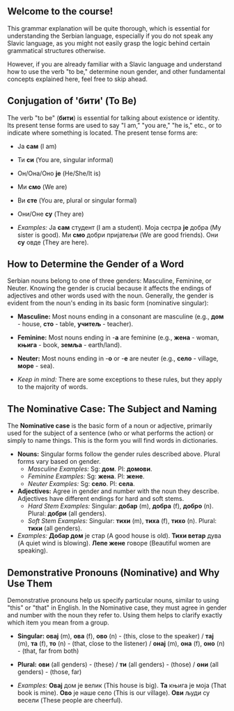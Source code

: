 ## Welcome to the course!

This grammar explanation will be quite thorough, which is essential for understanding the Serbian language, especially if you do not speak any Slavic language, as you might not easily grasp the logic behind certain grammatical structures otherwise.

However, if you are already familiar with a Slavic language and understand how to use the verb "to be," determine noun gender, and other fundamental concepts explained here, feel free to skip ahead.

## Conjugation of 'бити' (To Be)

The verb "to be" (**бити**) is essential for talking about existence or identity. Its present tense forms are used to say "I am," "you are," "he is," etc., or to indicate where something is located. The present tense forms are:

* Ја **сам** (I am)
* Ти **си** (You are, singular informal)
* Он/Она/Оно **је** (He/She/It is)
* Ми **смо** (We are)
* Ви **сте** (You are, plural or singular formal)
* Они/Оне **су** (They are)

* *Examples:* Ја **сам** студент (I am a student). Моја сестра **је** добра (My sister is good). Ми **смо** добри пријатељи (We are good friends). Они **су** овде (They are here).

## How to Determine the Gender of a Word

Serbian nouns belong to one of three genders: Masculine, Feminine, or Neuter. Knowing the gender is crucial because it affects the endings of adjectives and other words used with the noun. Generally, the gender is evident from the noun's ending in its basic form (nominative singular):

* **Masculine:** Most nouns ending in a consonant are masculine (e.g., **дом** - house, **сто** - table, **учитељ** - teacher).
* **Feminine:** Most nouns ending in -**а** are feminine (e.g., **жена** - woman, **књига** - book, **земља** - earth/land).
* **Neuter:** Most nouns ending in -**о** or -**е** are neuter (e.g., **село** - village, **море** - sea).

* *Keep in mind:* There are some exceptions to these rules, but they apply to the majority of words.

## The Nominative Case: The Subject and Naming

The **Nominative case** is the basic form of a noun or adjective, primarily used for the subject of a sentence (who or what performs the action) or simply to name things. This is the form you will find words in dictionaries.

* **Nouns:** Singular forms follow the gender rules described above. Plural forms vary based on gender.
    * *Masculine Examples:* Sg: **дом**. Pl: **домови**.
    * *Feminine Examples:* Sg: **жена**. Pl: **жене**.
    * *Neuter Examples:* Sg: **село**. Pl: **села**.
* **Adjectives:** Agree in gender and number with the noun they describe. Adjectives have different endings for hard and soft stems.
    * *Hard Stem Examples:* Singular: **добар** (m), **добра** (f), **добро** (n). Plural: **добри** (all genders).
    * *Soft Stem Examples:* Singular: **тихи** (m), **тиха** (f), **тихо** (n). Plural: **тихи** (all genders).
* *Examples:* **Добар дом** је стар (A good house is old). **Тихи ветар** дува (A quiet wind is blowing). **Лепе жене** говоре (Beautiful women are speaking).

## Demonstrative Pronouns (Nominative) and Why Use Them

Demonstrative pronouns help us specify particular nouns, similar to using "this" or "that" in English. In the Nominative case, they must agree in gender and number with the noun they refer to. Using them helps to clarify exactly which item you mean from a group.

* **Singular:** **овај** (m), **ова** (f), **ово** (n) - (this, close to the speaker) / **тај** (m), **та** (f), **то** (n) - (that, close to the listener) / **онај** (m), **она** (f), **оно** (n) - (that, far from both)
* **Plural:** **ови** (all genders) - (these) / **ти** (all genders) - (those) / **они** (all genders) - (those, far)

* *Examples:* **Овај** дом је велик (This house is big). **Та** књига је моја (That book is mine). **Ово** је наше село (This is our village). **Ови** људи су весели (These people are cheerful).